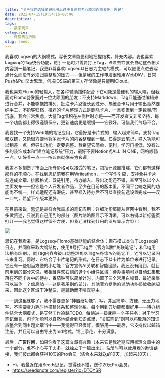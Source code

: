 ```yaml
---
title: "关于我在选择笔记应用上过于复杂的内心戏和近期爱用：思记"
date: 2022-04-15T19:54:16+08:00
description: 。
tags:
  - 数字玩具
categories:
  - 做猫贵在折腾
slug: seeds
---
```


我喜欢Logseq的大纲模式，写长文章能便利地把握结构，补充内容。我也喜欢Logseq的Tag统合功能，随手一记时只需要打上Tag，点进去它就会自动整合相关内容到一篇笔记，我更非常喜欢Logseq以日志为主轴的模式，可以随便点进去写点什么而没有必须归类整理的压力——但是我的工作电脑很难用WebDAV，日常Push&Pull又太繁琐，何况IOS端的第三方存储像是只能用ICloud。

我也喜欢Flomo的轻输入，在各种辅助插件配合下它可能是最便利的输入端，但我面对Flomo就像面对一位太顽固的朋友：不支持Markdown、Tag只能通过编辑来进行合并，不能够拖拽排列、批注卡片路径长到过分、想统合卡片用于输出竟然要纯手工、不能够归档，推荐的卡片整理方式是删除卡片、一旦积累到一定数量/有沉底，我会非常焦虑，大量Tag堆积在左侧栏时亦是——而开发者又非常坚持，每一个功能都上得很谨慎保守，更新速度更是缓慢——它很好，可惜我们气场不合。

我要找一个支持Web端的笔记应用，它最好是卡片式的，输入起来简单，支持Tag和双链，又能很方便地将多张卡片的内容整理到一起。它得是云笔记，导入功能可以稍差一点，但导出功能一定要完整。我希望它简单，便利，学习门槛低，没有过多的装饰成本和”建立笔记系统“压力，最好不要Notion式ALL IN ONE，网络顺畅一点，UI好看一点——听起来就像天方夜谭。

我差不多捯饬了市面上所有价格可以接受的笔记，包括开源自搭建，它们都有这样那样的不顺心。在找到思记前我在用Writeathon，一个写作引应，支持合并卡片勾连成文章、排版格式、双链引用，待办输入、导出功能还不错，甚至可以以个人主页发布——但它是个人开发者作品，至少在目前的版本里，不同平台端之间的功能尚不统一，样式适配还有瑕疵，甚至插入待办后不可以直接勾选设置完成——叹一口气，希望下个版本更好。

在目前来说，[思记](https://seedsnote.com/)是最符合我需求的笔记应用：详细功能都能从官网中看到，我不多做赘述，只说我自己用到的部分（图片缩略图显示不清晰，可以右键以新标签页打开——我也觉得这样很不方便，但我还没找到好用的图片显示方案）：

![](https://res.cloudinary.com/mantyke/image/upload/v1650024129/20220415_sb3bae.png)

思记在我看来，是Logseq+Flomo基础功能的结合体：画布模式类似于Logseq的日志，并同样采取大纲结构，使用#号打Tag后（官方叫做”关联笔记“，和Tag用法稍有区别），同Tag内容会被自动整理到以Tag名称命名的笔记下，还可以记录闪卡来复习。同时，它结合了卡片笔记的形式，在日志下以卡片为单位来进行记录。它还有一些相当方便的小功能：官方宣传AI关联和智能回顾，我还没有用到，就目前用到的部分来说，我相当喜欢右侧的这个小组件区域：待办事项可以自动汇集散落在不同卡片中的待办，番茄钟可以简单计时，内置了三个常用白噪音，最近采集可以当作一个信息站——这是我用到的部分，其他官方提供的辅助功能都被收纳起来，因此这个区域干净整洁，是辅助而不喧宾夺主。

——到这里就够了，我不需要更多“神器级功能”，写，并且简单、方便、无压力地写，不需要费力耗时地搭建体系和整理体系，每个用到的功能都很好用——待办组件结合大纲模式，是天然工作追踪TODO，每缩进一级就是一个子任务；对于学习笔记而言，闪卡功能可以自然地结合到知识点里，“关联笔记”则可以将散落的知识点整合到同主题文章当中——我觉得已经很好，很够用——最后，它支持仅以邮箱注册，并且可以自由导出为md格式，锦上添花，十分满意。

最后：**广告时间**，如果你看了这篇文章有兴趣（本来它是我近期应用梳理文章中的一个部分，但不小心写了太多，就独立了一篇出来），注册时可以使用我的邀请链接，我们彼此都会获得10天的Pro会员（结合本来就送的10天，加起来20天）：

- Hi，我最近在用Seeds思记，觉得还不错，送你20天Pro会员。
- https://seedsnote.com/register?ic=DTOYSR

